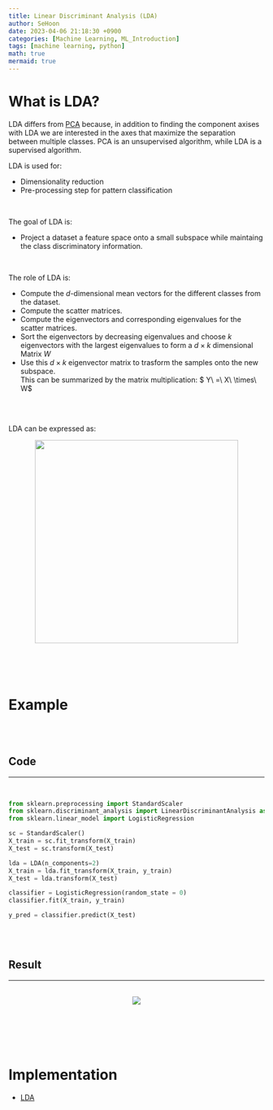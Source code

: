 ```yaml
---
title: Linear Discriminant Analysis (LDA)
author: SeHoon
date: 2023-04-06 21:18:30 +0900
categories: [Machine Learning, ML_Introduction]
tags: [machine learning, python]
math: true
mermaid: true
---
```


# What is LDA?
LDA differs from [PCA](https://csh970605.github.io/posts/PCA/) because, in addition to finding the component axises with LDA we are interested in the axes that maximize the separation between multiple classes.
PCA is an unsupervised algorithm, while LDA is a supervised algorithm.

LDA is used for:
+ Dimensionality reduction<br>
+ Pre-processing step for pattern classification<br>

<br>

The goal of LDA is:
+ Project a dataset a feature space onto a small subspace while maintaing the class discriminatory information.<br>
<br>

The role of LDA is:
+ Compute the $d$-dimensional mean vectors for the different classes from the dataset.<br>
+ Compute the scatter matrices.<br>
+ Compute the eigenvectors and corresponding eigenvalues for the scatter matrices.<br>
+ Sort the eigenvectors by decreasing eigenvalues and choose $k$ eigenvectors with the largest eigenvalues to form a $d \times k$ dimensional Matrix $W$<br>
+ Use this $d \times k$ eigenvector matrix to trasform the samples onto the new subspace.<br>
This can be summarized by the matrix multiplication: $ Y\ =\ X\ \times\ W$

<br><br>

LDA can be expressed as:

<center>
<img src="https://user-images.githubusercontent.com/28240052/230391513-fa80c9b4-e76e-41b3-95ef-4aa0d8bcb6ad.png" width=400>
</center>

<br><br><br>

# Example
<br><br>

## Code
---
<br>

```py
from sklearn.preprocessing import StandardScaler
from sklearn.discriminant_analysis import LinearDiscriminantAnalysis as LDA
from sklearn.linear_model import LogisticRegression

sc = StandardScaler()
X_train = sc.fit_transform(X_train)
X_test = sc.transform(X_test)

lda = LDA(n_components=2)
X_train = lda.fit_transform(X_train, y_train)
X_test = lda.transform(X_test)

classifier = LogisticRegression(random_state = 0)
classifier.fit(X_train, y_train)

y_pred = classifier.predict(X_test)
```

<br><br>

## Result
---
<br>

<center>
<img src="https://user-images.githubusercontent.com/28240052/230391910-a71da4e3-67cb-4ca7-b3d7-a6c1d0c9ec96.png">
</center>

<br><br><br><br>

# Implementation

+ [LDA](https://github.com/csh970605/Machine-LearningA-Z/tree/main/Part%209%20-%20Dimensionality%20Reduction/Section%2044%20-%20Linear%20Discriminant%20Analysis%20(LDA)/Python)